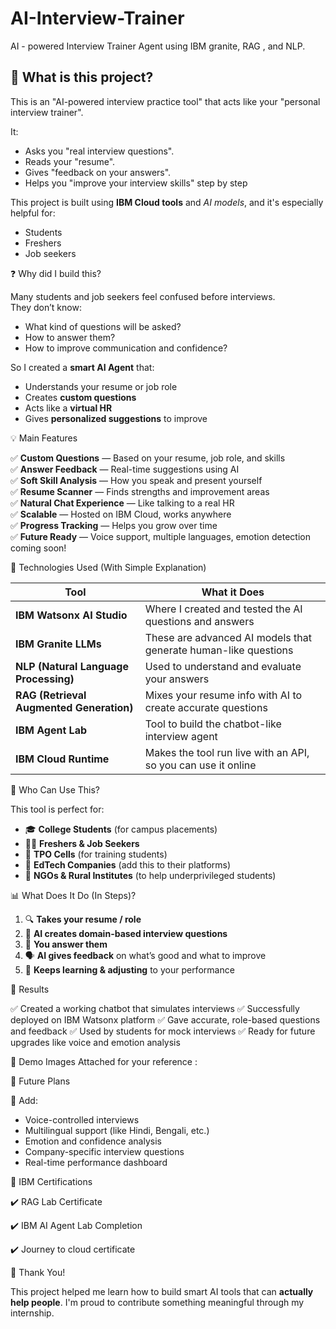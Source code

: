 # AI-Interview-Trainer
AI - powered Interview Trainer Agent using IBM granite, RAG , and NLP.


## 📘 What is this project?

This is an "AI-powered interview practice tool" that acts like your "personal interview trainer".

It:
- Asks you "real interview questions".
- Reads your "resume".
- Gives "feedback on your answers".
- Helps you "improve your interview skills" step by step

This project is built using **IBM Cloud tools** and *AI models*, and it's especially helpful for:
- Students
- Freshers
- Job seekers



❓ Why did I build this?

Many students and job seekers feel confused before interviews.  
They don’t know:
- What kind of questions will be asked?
- How to answer them?
- How to improve communication and confidence?

So I created a **smart AI Agent** that:
- Understands your resume or job role
- Creates **custom questions**
- Acts like a **virtual HR**
- Gives **personalized suggestions** to improve


💡 Main Features

✅ **Custom Questions** — Based on your resume, job role, and skills  
✅ **Answer Feedback** — Real-time suggestions using AI  
✅ **Soft Skill Analysis** — How you speak and present yourself  
✅ **Resume Scanner** — Finds strengths and improvement areas  
✅ **Natural Chat Experience** — Like talking to a real HR  
✅ **Scalable** — Hosted on IBM Cloud, works anywhere  
✅ **Progress Tracking** — Helps you grow over time  
✅ **Future Ready** — Voice support, multiple languages, emotion detection coming soon!


🔧 Technologies Used (With Simple Explanation)

| Tool | What it Does |
|------|---------------|
| **IBM Watsonx AI Studio** | Where I created and tested the AI questions and answers |
| **IBM Granite LLMs** | These are advanced AI models that generate human-like questions |
| **NLP (Natural Language Processing)** | Used to understand and evaluate your answers |
| **RAG (Retrieval Augmented Generation)** | Mixes your resume info with AI to create accurate questions |
| **IBM Agent Lab** | Tool to build the chatbot-like interview agent |
| **IBM Cloud Runtime** | Makes the tool run live with an API, so you can use it online |


👥 Who Can Use This?

This tool is perfect for:

- 🎓 **College Students** (for campus placements)
- 🧑‍💼 **Freshers & Job Seekers**
- 🏫 **TPO Cells** (for training students)
- 📱 **EdTech Companies** (add this to their platforms)
- 🧕 **NGOs & Rural Institutes** (to help underprivileged students)


📊 What Does It Do (In Steps)?

1. 🔍 **Takes your resume / role**
2. 🤖 **AI creates domain-based interview questions**
3. 🧠 **You answer them**
4. 🗣️ **AI gives feedback** on what’s good and what to improve
5. 🔁 **Keeps learning & adjusting** to your performance


🌟 Results

✅ Created a working chatbot that simulates interviews
✅ Successfully deployed on IBM Watsonx platform
✅ Gave accurate, role-based questions and feedback
✅ Used by students for mock interviews
✅ Ready for future upgrades like voice and emotion analysis


🔗 Demo Images Attached for your reference : 




🔮 Future Plans

🚀 Add:
- Voice-controlled interviews  
- Multilingual support (like Hindi, Bengali, etc.)  
- Emotion and confidence analysis  
- Company-specific interview questions  
- Real-time performance dashboard



🏅 IBM Certifications

 ✔️ RAG Lab Certificate  

 ✔️ IBM AI Agent Lab Completion

✔️ Journey to cloud certificate





🙏 Thank You!

This project helped me learn how to build smart AI tools that can **actually help people**. I'm proud to contribute something meaningful through my internship.


